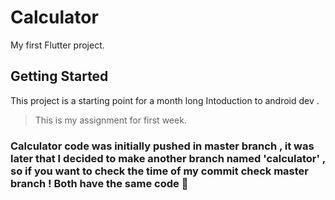 # Calculator

My first Flutter project.

## Getting Started

This project is a starting point for a month long Intoduction to android dev .

>This is my assignment for first week.

### Calculator code was initially pushed in master branch , it was later that I decided to make another branch named 'calculator' , so if you want to check the time of my commit check master branch ! Both have the same code :slightly_smiling_face:
